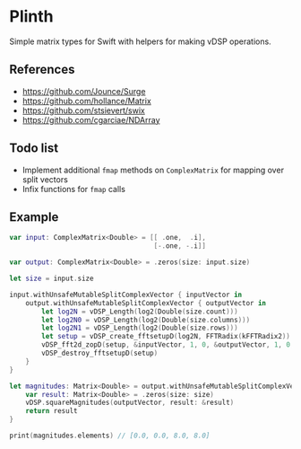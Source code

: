 # Plinth

Simple matrix types for Swift with helpers for making vDSP operations.

## References

- https://github.com/Jounce/Surge
- https://github.com/hollance/Matrix
- https://github.com/stsievert/swix
- https://github.com/cgarciae/NDArray

## Todo list

- Implement additional `fmap` methods on `ComplexMatrix` for mapping over split vectors
- Infix functions for `fmap` calls

## Example

```swift
var input: ComplexMatrix<Double> = [[ .one,  .i],
                                    [-.one, -.i]]

var output: ComplexMatrix<Double> = .zeros(size: input.size)

let size = input.size

input.withUnsafeMutableSplitComplexVector { inputVector in
    output.withUnsafeMutableSplitComplexVector { outputVector in
        let log2N = vDSP_Length(log2(Double(size.count)))
        let log2N0 = vDSP_Length(log2(Double(size.columns)))
        let log2N1 = vDSP_Length(log2(Double(size.rows)))
        let setup = vDSP_create_fftsetupD(log2N, FFTRadix(kFFTRadix2))!
        vDSP_fft2d_zopD(setup, &inputVector, 1, 0, &outputVector, 1, 0, log2N0, log2N1, .forward)
        vDSP_destroy_fftsetupD(setup)
    }
}

let magnitudes: Matrix<Double> = output.withUnsafeMutableSplitComplexVector { outputVector in
    var result: Matrix<Double> = .zeros(size: size)
    vDSP.squareMagnitudes(outputVector, result: &result)
    return result
}

print(magnitudes.elements) // [0.0, 0.0, 8.0, 8.0]
```

